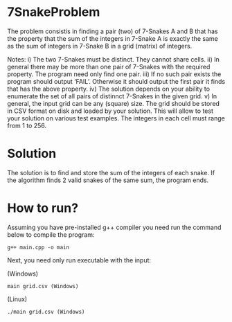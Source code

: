 # 7SnakeProblem

The problem consistis in finding a pair (two) of 7-Snakes A and B that has the property that the sum of the integers in 7-Snake A is exactly the same as the sum of integers in 7-Snake B in a grid (matrix) of integers.

Notes:
i) The two 7-Snakes must be distinct. They cannot share cells.
ii) In general there may be more than one pair of 7-Snakes with the required property. The program need only find one pair.
iii) If no such pair exists the program should output ‘FAIL’. Otherwise it should output the first pair it finds that has the above property.
iv) The solution depends on your ability to enumerate the set of all pairs of distinnct 7-Snakes in the given grid.
v) In general, the input grid can be any (square) size. The grid should be stored in CSV format on disk and loaded by your solution. This will allow to test your solution on various test examples. The integers in each cell must range from 1 to 256.

# Solution

The solution is to find and store the sum of the integers of each snake. If the algorithm finds 2 valid snakes of the same sum, the program ends.

# How to run?

Assuming you have pre-installed g++ compiler you need run the command below to compile the program:

	g++ main.cpp -o main

Next, you need only run executable with the input:

(Windows)

	main grid.csv (Windows) 
  
(Linux)

	./main grid.csv (Windows) 
